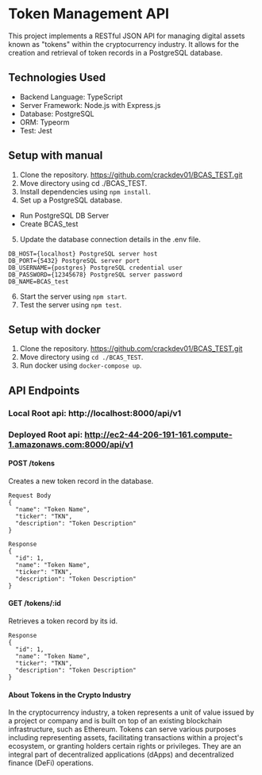 # Token Management API

This project implements a RESTful JSON API for managing digital assets known as "tokens" within the cryptocurrency industry. It allows for the creation and retrieval of token records in a PostgreSQL database.

## Technologies Used
- Backend Language: TypeScript
- Server Framework: Node.js with Express.js
- Database: PostgreSQL
- ORM: Typeorm
- Test: Jest

## Setup with manual
1. Clone the repository. https://github.com/crackdev01/BCAS_TEST.git
2. Move directory using cd ./BCAS_TEST.
3. Install dependencies using `npm install`.
4. Set up a PostgreSQL database.
  - Run PostgreSQL DB Server
  - Create BCAS_test
5. Update the database connection details in the .env file.
  ```
  DB_HOST={localhost} PostgreSQL server host 
  DB_PORT={5432} PostgreSQL server port
  DB_USERNAME={postgres} PostgreSQL credential user
  DB_PASSWORD={12345678} PostgreSQL server password
  DB_NAME=BCAS_test
  ```
6. Start the server using `npm start`.
7. Test the server using `npm test`.

## Setup with docker
1. Clone the repository. https://github.com/crackdev01/BCAS_TEST.git
2. Move directory using `cd ./BCAS_TEST`.
3. Run docker using `docker-compose up`.



## API Endpoints
### Local Root api: http://localhost:8000/api/v1
### Deployed Root api: http://ec2-44-206-191-161.compute-1.amazonaws.com:8000/api/v1
#### POST /tokens

Creates a new token record in the database.

```
Request Body
{
  "name": "Token Name",
  "ticker": "TKN",
  "description": "Token Description"
}
```
```
Response
{
  "id": 1,
  "name": "Token Name",
  "ticker": "TKN",
  "description": "Token Description"
}
```
#### GET /tokens/:id

Retrieves a token record by its id.
```
Response
{
  "id": 1,
  "name": "Token Name",
  "ticker": "TKN",
  "description": "Token Description"
}
```

#### About Tokens in the Crypto Industry
In the cryptocurrency industry, a token represents a unit of value issued by a project or company and is built on top of an existing blockchain infrastructure, such as Ethereum. Tokens can serve various purposes including representing assets, facilitating transactions within a project's ecosystem, or granting holders certain rights or privileges. They are an integral part of decentralized applications (dApps) and decentralized finance (DeFi) operations.
